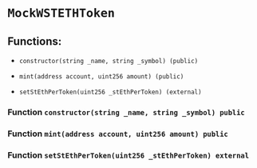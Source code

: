 # `MockWSTETHToken`

## Functions:

- `constructor(string _name, string _symbol) (public)`

- `mint(address account, uint256 amount) (public)`

- `setStEthPerToken(uint256 _stEthPerToken) (external)`

### Function `constructor(string _name, string _symbol) public`

### Function `mint(address account, uint256 amount) public`

### Function `setStEthPerToken(uint256 _stEthPerToken) external`
